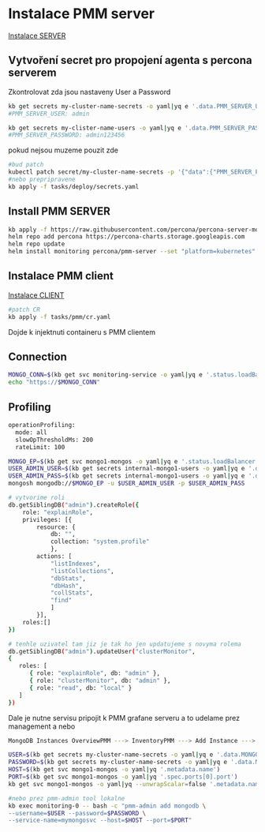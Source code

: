 # Instalace PMM server
[Instalace SERVER](https://www.percona.com/blog/2020/07/23/using-percona-kubernetes-operators-with-percona-monitoring-and-management)  

## Vytvoření secret pro propojení agenta s percona serverem
Zkontrolovat zda jsou nastaveny User a Password

```sh
kb get secrets my-cluster-name-secrets -o yaml|yq e '.data.PMM_SERVER_USER' -|base64 -d &&echo
#PMM_SERVER_USER: admin

kb get secrets my-clister-name-users -o yaml|yq e '.data.PMM_SERVER_PASSWORD' -|base64 -d &&echo
#PMM_SERVER_PASSWORD: admin123456
```
pokud nejsou muzeme pouzit zde
```sh
#bud patch
kubectl patch secret/my-cluster-name-secrets -p '{"data":{"PMM_SERVER_PASSWORD": '$(echo -n admin12346 | base64)'}}'
#nebo prepripravene
kb apply -f tasks/deploy/secrets.yaml
```
## Install PMM SERVER

```sh
kb apply -f https://raw.githubusercontent.com/percona/percona-server-mongodb-operator/v1.11.0/deploy/bundle.yaml 
helm repo add percona https://percona-charts.storage.googleapis.com
helm repo update
helm install monitoring percona/pmm-server --set "platform=kubernetes" --version 2.7.0 --set "credentials.password=admin123456" --set "persistence.size=100Gi"
```

## Instalace PMM client
[Instalace CLIENT](https://www.percona.com/doc/kubernetes-operator-for-psmongodb/monitoring.html#installing-pmm-server)  
```sh
#patch CR
kb apply -f tasks/pmm/cr.yaml
```
Dojde k injektnuti containeru s PMM clientem

## Connection
```sh
MONGO_CONN=$(kb get svc monitoring-service -o yaml|yq e '.status.loadBalancer.ingress[0].ip' -)
echo "https://$MONGO_CONN"
```

## Profiling
```sh
operationProfiling:
  mode: all
  slowOpThresholdMs: 200
  rateLimit: 100 
```
```sh
MONGO_EP=$(kb get svc mongo1-mongos -o yaml|yq e '.status.loadBalancer.ingress[0].ip' -)
USER_ADMIN_USER=$(kb get secrets internal-mongo1-users -o yaml|yq e '.data.MONGODB_USER_ADMIN_USER' -|base64 -d)
USER_ADMIN_PASS=$(kb get secrets internal-mongo1-users -o yaml|yq e '.data.MONGODB_USER_ADMIN_PASSWORD' -|base64 -d)
mongosh mongodb://$MONGO_EP -u $USER_ADMIN_USER -p $USER_ADMIN_PASS

# vytvorime roli
db.getSiblingDB("admin").createRole({
    role: "explainRole",
    privileges: [{
        resource: {
            db: "",
            collection: "system.profile"
            },
        actions: [
            "listIndexes",
            "listCollections",
            "dbStats",
            "dbHash",
            "collStats",
            "find"
            ]
        }],
    roles:[]
})

# tenhle uzivatel tam jiz je tak ho jen updatujeme s novyma rolema
db.getSiblingDB("admin").updateUser("clusterMonitor",
{
   roles: [
      { role: "explainRole", db: "admin" },
      { role: "clusterMonitor", db: "admin" },
      { role: "read", db: "local" }
   ]
})
```
Dale je nutne servisu pripojit k PMM grafane serveru  a to udelame prez
management
a nebo
```sh
MongoDB Instances OverviewPMM ---> InventoryPMM ---> Add Instance ---> Add a Remote MongoDB Instance

USER=$(kb get secrets my-cluster-name-secrets -o yaml|yq e '.data.MONGODB_CLUSTER_MONITOR_USER' -|base64 -d) 
PASSWORD=$(kb get secrets my-cluster-name-secrets -o yaml|yq e '.data.MONGODB_CLUSTER_MONITOR_PASSWORD' -|base64 -d) 
HOST=$(kb get svc mongo1-mongos -o yaml|yq '.metadata.name')
PORT=$(kb get svc mongo1-mongos -o yaml|yq '.spec.ports[0].port')
kb get svc mongo1-mongos -o yaml|yq --unwrapScalar=false '.metadata.name + ":" + .spec.ports[0].port'

#nebo prez pmm-admin tool lokalne 
kb exec monitoring-0 -- bash -c "pmm-admin add mongodb \
--username=$USER --password=$PASSWORD \
--service-name=mymongosvc --host=$HOST --port=$PORT"
```
